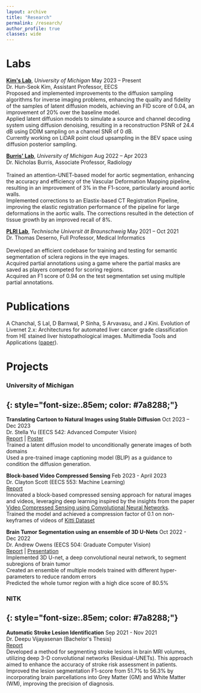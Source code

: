 ```yaml
---
layout: archive
title: "Research"
permalink: /research/
author_profile: true
classes: wide
---
```


<!-- ### Manuscript (in preparation)
{: style="font-size:.85em; color: #7a8288;"}
---

**Computational modeling of electrophysiology recordings can predict octopus arm movement**, *Nitish Gedela, Sachin Salim, Julianna Richie, Autumn Mclane Svoboda, Cynthia Chestek, Anne Draelos, Galit Pelled*, *2023* -->

# Labs
<!-- ### Neuroscience <i class="fas fa-brain" aria-hidden="true">
{: style="font-size:.85em; color: #7a8288;"}
--- -->

**[Kim's Lab](https://kim.engin.umich.edu/)**, *University of Michigan* <span class="pull-right">May 2023 – Present</span>  
<span class="small-grey"><i class="fas fa-user" aria-hidden="true"></i> Dr. Hun-Seok Kim, Assistant Professor, EECS</span>
<br><i class="fas fa-plus small-grey"></i> Proposed and implemented improvements to the diffusion sampling algorithms for inverse imaging problems, enhancing the quality and fidelity of the samples of latent diffusion models, achieving an FID score of 0.04, an improvement of 20% over the baseline model.
<br><i class="fas fa-plus small-grey"></i> Applied latent diffusion models to simulate a source and channel decoding system using diffusion denoising, resulting in a reconstruction PSNR of 24.4 dB using DDIM sampling on a channel SNR of 0 dB.
<br><i class="fas fa-plus small-grey"></i> Currently working on LiDAR point cloud upsampling in the BEV space using diffusion posterior sampling.

**[Burris' Lab](https://burris.lab.medicine.umich.edu/)**, *University of Michigan* <span class="pull-right">Aug 2022 – Apr 2023</span>  
<span class="small-grey"><i class="fas fa-user" aria-hidden="true"></i> Dr. Nicholas Burris, Associate Professor, Radiology</span>  
<br><i class="fas fa-plus small-grey"></i> Trained an attention-UNET-based model for aortic segmentation, enhancing the accuracy and efficiency of the Vascular Deformation Mapping pipeline, resulting in an improvement of 3% in the F1-score, particularly around aortic walls.
<br><i class="fas fa-plus small-grey"></i> Implemented corrections to an Elastix-based CT Registration Pipeline, improving the elastic registration performance of the pipeline for large deformations in the aortic walls. The corrections resulted in the detection of tissue growth by an improved recall of 8%.


**[PLRI Lab](https://plri.de/)**, *Technische Universit ̈at Braunschweig* <span class="pull-right">May 2021 – Oct 2021</span>  
<span class="small-grey"><i class="fas fa-user" aria-hidden="true"></i> Dr. Thomas Deserno, Full Professor, Medical Informatics</span>  
<br><i class="fas fa-plus small-grey"></i> Developed an efficient codebase for training and testing for semantic segmentation of sclera regions in the eye images.
<br><i class="fas fa-plus small-grey"></i> Acquired partial annotations using a game where the partial masks are saved as players competed for scoring regions.
<br><i class="fas fa-plus small-grey"></i>Acquired an F1 score of 0.94 on the test segmentation set using multiple partial annotations.


# Publications

A Chanchal, S Lal, D Barnwal, P Sinha, S Arvavasu, and J Kini. Evolution of Livernet 2.x: Architectures for automated liver cancer grade
classification from HE stained liver histopathological images. Multimedia Tools and Applications ([paper](https://link.springer.com/article/10.1007/s11042-023-15176-5#:~:text=LiverNet%202.0%20uses%20a%20modified,in%20a%20tree%2Dlike%20fashion.)). 


# Projects
### University of Michigan
{: style="font-size:.85em; color: #7a8288;"}
---
**Translating Cartoon to Natural Images using Stable Diffusion** <span class="pull-right">Oct 2023 – Dec 2023</span>  
<span class="small-grey"><i class="fas fa-user" aria-hidden="true"></i> Dr. Stella Yu (EECS 542: Advanced Computer Vision)</span>  
[Report](/files/reports/um/StableDiffusion_Cartoon_to_Natural.pdf) | [Poster](/files/presentations/StableDiffusion_Cartoon_to_Natural_Poster.pdf)
<br><i class="fas fa-plus small-grey"></i> Trained a latent diffusion model to unconditionally generate images of both domains
<br><i class="fas fa-plus small-grey"></i> Used a pre-trained image captioning model (BLIP) as a guidance to condition the diffusion generation.

**Block-based Video Compressed Sensing** <span class="pull-right">Feb 2023 - April 2023</span>  
<span class="small-grey"><i class="fas fa-user" aria-hidden="true"></i> Dr. Clayton Scott (EECS 553: Machine Learning)</span>  
[Report](/files/reports/um/VCSNet_Report.pdf) 
<br><i class="fas fa-plus small-grey"></i> Innovated a block-based compressed sensing approach for natural images and videos, leveraging deep learning inspired by the insights from the paper [Video Compressed Sensing using Convolutional Neural Networks](https://ieeexplore.ieee.org/document/9025255).
<br><i class="fas fa-plus small-grey"></i> Trained the model and achieved a compression factor of 0.1 on non-keyframes of videos of [Kitti Dataset](https://www.cvlibs.net/datasets/kitti/)


**Brain Tumor Segmentation using an ensemble of 3D U-Nets** <span class="pull-right">Oct 2022 - Dec 2022</span>  
<span class="small-grey"><i class="fas fa-user" aria-hidden="true"></i> Dr. Andrew Owens (EECS 504: Graduate Computer Vision)</span>  
[Report](/files/reports/um/Brain_Tumor_Segmentation_EECS504_Report.pdf) | [Presentation](/files/presentations/Brain_Tumor_Segmentation_EECS504_Presentation_Dec_2022.pdf)
<br><i class="fas fa-plus small-grey"></i> Implemented 3D U-net, a deep convolutional neural network, to segment subregions of brain tumor
<br><i class="fas fa-plus small-grey"></i> Created an ensemble of multiple models trained with different hyper-parameters to reduce random errors
<br><i class="fas fa-plus small-grey"></i> Predicted the whole tumor region with a high dice score of 80.5%


### NITK
{: style="font-size:.85em; color: #7a8288;"}
---

**Automatic Stroke Lesion Identification** <span class="pull-right">Sep 2021 - Nov 2021</span>  
<span class="small-grey"><i class="fas fa-user" aria-hidden="true"></i> Dr. Deepu Vijayasenan (Bachelor's Thesis)</span>\
[Report](/files/reports/nitk/Bachelor_Thesis.pdf)
<br><i class="fas fa-plus small-grey"></i> Developed a method for segmenting stroke lesions in brain MRI volumes, utilizing deep 3-D convolutional networks (Residual-UNETs). This approach aimed to enhance the accuracy of stroke risk assessment in patients.
<br><i class="fas fa-plus small-grey"></i> Improved the lesion segmentation F1-score from 51.7% to 56.3% by incorporating brain parcellations into Grey Matter (GM) and White Matter (WM), improving the precision of diagnosis.

